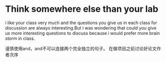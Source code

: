 # Think somewhere else than your lab

i like your class very much and the questions you give us in each class for discussion are always interesting.But i was wondering that could you give us more interesting questions to discuss because i would prefer more brain storm in class.

谨慎使用and，and不可以连接两个完全独立的句子。
在做项目之前讨论好论文作者次序



